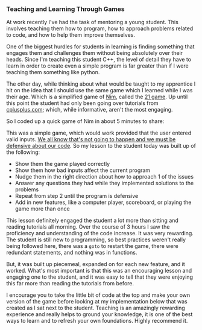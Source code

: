 ### Teaching and Learning Through Games

At work recently I've had the task of mentoring a young student. This
involves teaching them how to program, how to approach problems related
to code, and how to help them improve themselves.

One of the biggest hurdles for students in learning is finding something
that engages them and challenges them without being absolutely over their
heads. Since I'm teaching this student C++, the level of detail they have
to learn in order to create even a simple program is far greater than if
I were teaching them something like python.

The other day, while thinking about what would be taught to my apprentice
I hit on the idea that I should use the same game which I learned while I
was their age. Which is a simplified game of [Nim], called the [21 game].
Up until this point the student had only been going over tutorials from 
[cplusplus.com]; which, while informative, aren't the most engaging.

So I coded up a quick game of Nim in about 5 minutes to share:

<script src="https://gist.github.com/EJEHardenberg/6da876d965bc57a33cbc.js"></script>

This was a simple game, which would work provided that the user entered
valid inputs. [We all know that's not going to happen and we must be defensive about our code].
So my lesson to the student today was built up of the following:

- Show them the game played correctly
- Show them how bad inputs affect the current program
- Nudge them in the right direction about how to approach 1 of the issues
- Answer any questions they had while they implemented solutions to the problems
- Repeat from step 2 until the program is defensive
- Add in new features, like a computer player, scoreboard, or playing the game 
  more than once

This lesson definitely engaged the student a lot more than sitting and 
reading tutorials all morning. Over the course of 3 hours I saw the proficiency
and understanding of the code increase. It was very rewarding. The student is
still new to programming, so best practices weren't really being followed here,
there was a `goto` to restart the game, there were redundant statements, and 
nothing was in functions. 

But, it was built up piecemeal, expanded on for each new feature, and it worked.
What's most important is that this was an encouraging lesson and engaging one to
the student, and it was easy to tell that they were enjoying this far more than
reading the tutorials from before.

I encourage you to take the little bit of code at the top and make your
own version of the game before looking at my implementation below that 
was created as I sat next to the student. Teaching is an amazingly rewarding
experience and really helps to ground your knowledge, it is one of the best
ways to learn and to refresh your own foundations. Highly recommend it.

<script src="https://gist.github.com/EJEHardenberg/c97d64f01eb7b29256eb.js"></script>

[We all know that's not going to happen and we must be defensive about our code]:http://en.wikipedia.org/wiki/Defensive_programming
[cplusplus.com]:http://www.cplusplus.com/
[Nim]:http://en.wikipedia.org/wiki/Nim
[21 game]:http://en.wikipedia.org/wiki/Nim#The_21_game
